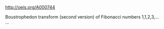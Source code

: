 http://oeis.org/A000744

Boustrophedon transform (second version) of Fibonacci numbers 1,1,2,3,... ...
